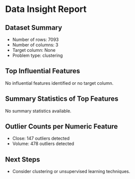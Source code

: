 # Data Insight Report

## Dataset Summary
- Number of rows: 7093
- Number of columns: 3
- Target column: None
- Problem type: clustering

## Top Influential Features
No influential features identified or no target column.

## Summary Statistics of Top Features
No summary statistics available.

## Outlier Counts per Numeric Feature
- Close: 147 outliers detected
- Volume: 478 outliers detected

## Next Steps
- Consider clustering or unsupervised learning techniques.
